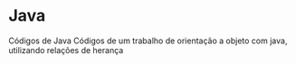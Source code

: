 # Java
Códigos de Java 
Códigos de um trabalho de orientação a objeto com java, utilizando relações de herança
